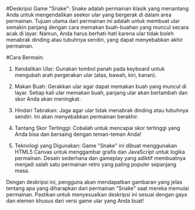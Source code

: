 #Deskripsi Game "Snake":
Snake adalah permainan klasik yang menantang Anda untuk mengendalikan seekor ular yang bergerak di dalam area permainan. Tujuan utama dari permainan ini adalah untuk membuat ular semakin panjang dengan cara memakan buah-buahan yang muncul secara acak di layar. Namun, Anda harus berhati-hati karena ular tidak boleh menabrak dinding atau tubuhnya sendiri, yang dapat menyebabkan akhir permainan.

#Cara Bermain:

1. Kendalikan Ular: Gunakan tombol panah pada keyboard untuk mengubah arah pergerakan ular (atas, bawah, kiri, kanan).

2. Makan Buah: Gerakkan ular agar dapat memakan buah yang muncul di layar. Setiap kali ular memakan buah, panjang ular akan bertambah dan skor Anda akan meningkat.

3. Hindari Tabrakan: Jaga agar ular tidak menabrak dinding atau tubuhnya sendiri. Ini akan menyebabkan permainan berakhir.

4. Tantang Skor Tertinggi: Cobalah untuk mencapai skor tertinggi yang Anda bisa dan bersaing dengan teman-teman Anda!

5. Teknologi yang Digunakan: Game "Snake" ini dibuat menggunakan HTML5 Canvas untuk menggambar grafis dan JavaScript untuk logika permainan. Desain sederhana dan gameplay yang adiktif membuatnya menjadi salah satu permainan retro yang paling populer sepanjang masa.

Dengan deskripsi ini, pengguna akan mendapatkan gambaran yang jelas tentang apa yang diharapkan dari permainan "Snake" saat mereka memulai permainan. Pastikan untuk menyesuaikan deskripsi ini sesuai dengan gaya dan elemen khusus dari versi game ular yang Anda buat!
